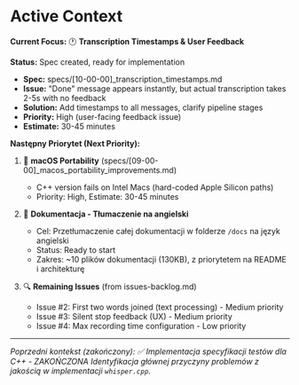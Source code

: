 # Active Context

**Current Focus:** 🕐 **Transcription Timestamps & User Feedback**

**Status:** Spec created, ready for implementation
- **Spec:** specs/[10-00-00]_transcription_timestamps.md
- **Issue:** "Done" message appears instantly, but actual transcription takes 2-5s with no feedback
- **Solution:** Add timestamps to all messages, clarify pipeline stages
- **Priority:** High (user-facing feedback issue)
- **Estimate:** 30-45 minutes

**Następny Priorytet (Next Priority):**
1. 🔧 **macOS Portability** (specs/[09-00-00]_macos_portability_improvements.md)
   - C++ version fails on Intel Macs (hard-coded Apple Silicon paths)
   - Priority: High, Estimate: 30-45 minutes

2. 📝 **Dokumentacja - Tłumaczenie na angielski**
   - Cel: Przetłumaczenie całej dokumentacji w folderze `/docs` na język angielski
   - Status: Ready to start
   - Zakres: ~10 plików dokumentacji (130KB), z priorytetem na README i architekturę

3. 🔍 **Remaining Issues** (from issues-backlog.md)
   - Issue #2: First two words joined (text processing) - Medium priority
   - Issue #3: Silent stop feedback (UX) - Medium priority
   - Issue #4: Max recording time configuration - Low priority

---

*Poprzedni kontekst (zakończony):*
*✅ Implementacja specyfikacji testów dla C++ - ZAKOŃCZONA*
*Identyfikacja głównej przyczyny problemów z jakością w implementacji `whisper.cpp`.*
